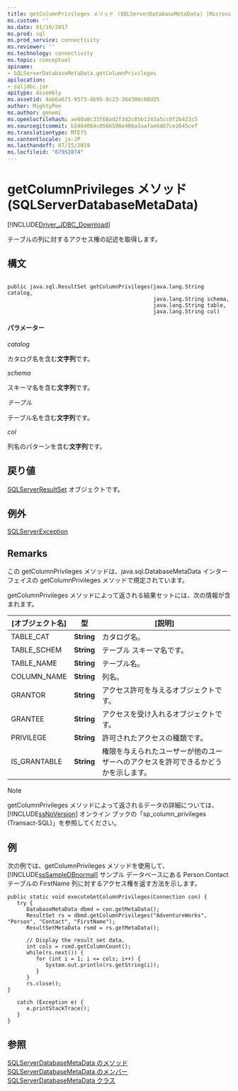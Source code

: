 ```yaml
---
title: getColumnPrivileges メソッド (SQLServerDatabaseMetaData) |Microsoft Docs
ms.custom: ''
ms.date: 01/19/2017
ms.prod: sql
ms.prod_service: connectivity
ms.reviewer: ''
ms.technology: connectivity
ms.topic: conceptual
apiname:
- SQLServerDatabaseMetaData.getColumnPrivileges
apilocation:
- sqljdbc.jar
apitype: Assembly
ms.assetid: 4ab6a671-9573-4b95-8c23-364306c60d25
author: MightyPen
ms.author: genemi
ms.openlocfilehash: ae80a8c33f68ad2f3d2c85b1343a5cc0f2b423c5
ms.sourcegitcommit: b2464064c0566590e486a3aafae6d67ce2645cef
ms.translationtype: MTE75
ms.contentlocale: ja-JP
ms.lasthandoff: 07/15/2019
ms.locfileid: "67952874"
---
```

# <a name="getcolumnprivileges-method-sqlserverdatabasemetadata"></a>getColumnPrivileges メソッド (SQLServerDatabaseMetaData)
[!INCLUDE[Driver_JDBC_Download](../../../includes/driver_jdbc_download.md)]

  テーブルの列に対するアクセス権の記述を取得します。  
  
## <a name="syntax"></a>構文  
  
```  
  
public java.sql.ResultSet getColumnPrivileges(java.lang.String catalog,  
                                              java.lang.String schema,  
                                              java.lang.String table,  
                                              java.lang.String col)  
```  
  
#### <a name="parameters"></a>パラメーター  
 *catalog*  
  
 カタログ名を含む**文字列**です。  
  
 *schema*  
  
 スキーマ名を含む**文字列**です。  
  
 *テーブル*  
  
 テーブル名を含む**文字列**です。  
  
 *col*  
  
 列名のパターンを含む**文字列**です。  
  
## <a name="return-value"></a>戻り値  
 [SQLServerResultSet](../../../connect/jdbc/reference/sqlserverresultset-class.md) オブジェクトです。  
  
## <a name="exceptions"></a>例外  
 [SQLServerException](../../../connect/jdbc/reference/sqlserverexception-class.md)  
  
## <a name="remarks"></a>Remarks  
 この getColumnPrivileges メソッドは、java.sql.DatabaseMetaData インターフェイスの getColumnPrivileges メソッドで規定されています。  
  
 getColumnPrivileges メソッドによって返される結果セットには、次の情報が含まれます。  
  
|[オブジェクト名]|型|[説明]|  
|----------|----------|-----------------|  
|TABLE_CAT|**String**|カタログ名。|  
|TABLE_SCHEM|**String**|テーブル スキーマ名です。|  
|TABLE_NAME|**String**|テーブル名。|  
|COLUMN_NAME|**String**|列名。|  
|GRANTOR|**String**|アクセス許可を与えるオブジェクトです。|  
|GRANTEE|**String**|アクセスを受け入れるオブジェクトです。|  
|PRIVILEGE|**String**|許可されたアクセスの種類です。|  
|IS_GRANTABLE|**String**|権限を与えられたユーザーが他のユーザーへのアクセスを許可できるかどうかを示します。|  
  
> [!NOTE]  
>  getColumnPrivileges メソッドによって返されるデータの詳細については、[!INCLUDE[ssNoVersion](../../../includes/ssnoversion-md.md)] オンライン ブックの「sp_column_privileges (Transact-SQL)」を参照してください。  
  
## <a name="example"></a>例  
 次の例では、getColumnPrivileges メソッドを使用して、[!INCLUDE[ssSampleDBnormal](../../../includes/sssampledbnormal_md.md)] サンプル データベースにある Person.Contact テーブルの FirstName 列に対するアクセス権を返す方法を示します。  
  
```  
public static void executeGetColumnPrivileges(Connection con) {  
   try {  
      DatabaseMetaData dbmd = con.getMetaData();  
      ResultSet rs = dbmd.getColumnPrivileges("AdventureWorks", "Person", "Contact", "FirstName");  
      ResultSetMetaData rsmd = rs.getMetaData();  
  
      // Display the result set data.  
      int cols = rsmd.getColumnCount();  
      while(rs.next()) {  
         for (int i = 1; i <= cols; i++) {  
            System.out.println(rs.getString(i));  
         }  
      }  
      rs.close();  
}  
  
   catch (Exception e) {  
      e.printStackTrace();  
   }  
}  
```  
  
## <a name="see-also"></a>参照  
 [SQLServerDatabaseMetaData のメソッド](../../../connect/jdbc/reference/sqlserverdatabasemetadata-methods.md)   
 [SQLServerDatabaseMetaData のメンバー](../../../connect/jdbc/reference/sqlserverdatabasemetadata-members.md)   
 [SQLServerDatabaseMetaData クラス](../../../connect/jdbc/reference/sqlserverdatabasemetadata-class.md)  
  
  
